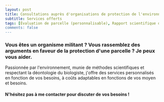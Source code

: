 ```yaml
---
layout: post
title: Consultations auprès d'organisations de protection de l'environnement
subtitle: Services offerts
tags: [Évaluation de parcelle (personnalisable), Rapport scientifique de caractérisation biologique (selon le mandat), Valeur biologique, Avis personnalisée en conservation et restauration, Demandes de subventions, Activité d'animation scientifique, Réseautage]
comments: false
---
```


### Vous êtes un organisme militant ? Vous rassemblez des arguments en faveur de la protection d'une parcelle ? Je peux vous aider.

Passionnée par l'environnement, munie de méthodes scientifiques et respectant la déontologie du biologiste, j'offre des services personnalisés en fonction de vos besoins, à coûts adaptables en fonctions de vos moyen et besoins.

#### N'hésitez pas à me contacter pour discuter de vos besoins !

